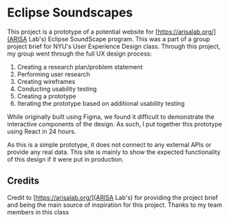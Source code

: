 # Eclipse Soundscapes

This project is a prototype of a potential website for [https://arisalab.org/](ARISA Lab's) Eclipse SoundScape program. This was a part of a group project brief for NYU's User Experience Design class. Through this project, my group went through the full UX design process:
1. Creating a research plan/problem statement
2. Performing user research
3. Creating wireframes
4. Conducting usability testing
5. Creating a prototype
6. Iterating the prototype based on additional usability testing

While originally built using Figma, we found it difficult to demonstrate the interactive components of the design. As such, I put together this prototype using React in 24 hours.

As this is a simple prototype, it does not connect to any external APIs or provide any real data. This site is mainly to show the expected functionality of this design if it were put in production. 

## Credits
Credit to [https://arisalab.org/](ARISA Lab's) for providing the project brief and being the main source of inspiration for this project.
Thanks to my team members in this class